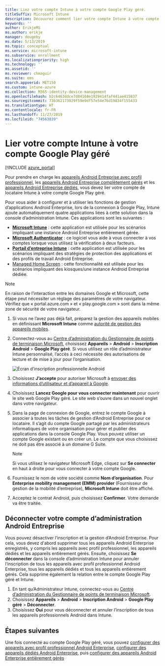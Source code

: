 ```yaml
---
title: Liez votre compte Intune à votre compte Google Play géré.
titleSuffix: Microsoft Intune
description: Découvrez comment lier votre compte Intune à votre compte Google Play géré.
keywords: ''
author: ErikjeMS
ms.author: erikje
manager: dougeby
ms.date: 5/13/2019
ms.topic: conceptual
ms.service: microsoft-intune
ms.subservice: enrollment
ms.localizationpriority: high
ms.technology: ''
ms.assetid: ''
ms.reviewer: chmaguir
ms.suite: ems
search.appverid: MET150
ms.custom: intune-azure
ms.collection: M365-identity-device-management
ms.openlocfilehash: b2c6463ddce7d04168e1929414faf441ae415837
ms.sourcegitcommit: 73b362173929f59e9df57e54e76d19834f155433
ms.translationtype: HT
ms.contentlocale: fr-FR
ms.lasthandoff: 11/27/2019
ms.locfileid: "74563839"
---
```

# <a name="connect-your-intune-account-to-your-managed-google-play-account"></a>Lier votre compte Intune à votre compte Google Play géré

[!INCLUDE [azure_portal](../includes/azure_portal.md)]

Pour prendre en charge les [appareils Android Entreprise avec profil professionnel](android-work-profile-enroll.md), les [appareils Android Entreprise complètement gérés](android-fully-managed-enroll.md) et les [appareils Android Entreprise dédiés](android-kiosk-enroll.md), vous devez lier votre compte de locataire Intune à votre compte Google Play géré.  

Pour vous aider à configurer et à utiliser les fonctions de gestion d’applications Android Enterprise, lors de la connexion à Google Play, Intune ajoute automatiquement quatre applications liées à cette solution dans la console d’administration Intune. Ces applications sont les suivantes :

- **[Microsoft Intune](https://play.google.com/store/apps/details?id=com.microsoft.intune)** : cette application est utilisée pour les scénarios impliquant une instance Android Entreprise entièrement gérée.
- **[Microsoft Authenticator](https://play.google.com/store/apps/details?id=com.azure.authenticator)** : ce logiciel vous aide à vous connecter à vos comptes lorsque vous utilisez la vérification à deux facteurs.
- **[Portail d’entreprise Intune](https://play.google.com/store/apps/details?id=com.microsoft.windowsintune.companyportal)** : cette application est utilisée pour les scénarios impliquant des stratégies de protection des applications et des profils de travail Android Entreprise.
- [Managed Home Screen](https://play.google.com/store/apps/details?id=com.microsoft.launcher.enterprise) : cette fonctionnalité est utilisée pour les scénarios impliquant des kiosques/une instance Android Entreprise dédiée.

> [!NOTE]
> En raison de l’interaction entre les domaines Google et Microsoft, cette étape peut nécessiter un réglage des paramètres de votre navigateur.  Vérifiez que « portal.azure.com » et « play.google.com » sont dans la même zone de sécurité de votre navigateur.

1. Si vous ne l’avez pas déjà fait, préparez la gestion des appareils mobiles en définissant **Microsoft Intune** comme [autorité de gestion des appareils mobiles](../fundamentals/mdm-authority-set.md).
2. Connectez-vous au [Centre d’administration du Gestionnaire de points de terminaison Microsoft](https://go.microsoft.com/fwlink/?linkid=2109431), choisissez **Appareils** > **Android** > **Inscription Android** > **Google Play géré**.  Si vous utilisez un rôle d’administrateur Intune personnalisé, l’accès à ceci nécessite des autorisations de lecture et de mise à jour pour l’organisation.
   
   ![Écran d’inscription professionnelle Android](./media/connect-intune-android-enterprise/android-work-bind.png)

3. Choisissez **J’accepte** pour autoriser Microsoft à [envoyer des informations d’utilisateur et d’appareil à Google](../protect/data-intune-sends-to-google.md). 
   
4. Choisissez **Lancez Google pour vous connecter maintenant** pour ouvrir le site web Google Play géré. Le site web s’ouvre dans un nouvel onglet dans votre navigateur.
  
5. Dans la page de connexion de Google, entrez le compte Google à associer à toutes les tâches de gestion d’Android Entreprise pour ce locataire. Il s’agit du compte Google partagé par les administrateurs informatiques de votre organisation pour gérer et publier des applications dans la console Google Play. Vous pouvez utiliser un compte Google existant ou en créer un. Le compte que vous choisissez ne doit pas être associé à un domaine G Suite.
    
    > [!Note]
    > Si vous utilisez le navigateur Microsoft Edge, cliquez sur **Se connecter** en haut à droite pour vous connecter à votre compte Google.

6. Fournissez le nom de votre société comme **Nom d’organisation**. Pour **Enterprise mobility management (EMM) provider** (Fournisseur de gestion de la mobilité d’entreprise), **Microsoft Intune** doit être affiché.

7. Acceptez le contrat Android, puis choisissez **Confirmer**. Votre demande va être traitée.

## <a name="disconnect-your-android-enterprise-administrative-account"></a>Déconnecter votre compte d’administration Android Entreprise

Vous pouvez désactiver l’inscription et la gestion d’Android Entreprise. Pour cela, vous devez d'abord supprimer tous les appareils Android Enterprise enregistrés, y compris les appareils avec profil professionnel, les appareils dédiés et les appareils entièrement gérés. Ensuite, choisissez **Se déconnecter** dans la console d’administration Intune pour annuler l’inscription de tous les appareils avec profil professionnel Android Enterprise, tous les appareils dédiés et tous les appareils entièrement gérés. Cela supprime également la relation entre le compte Google Play géré et Intune.

1. En tant qu’Administrateur Intune, connectez-vous au [Centre d’administration du Gestionnaire de points de terminaison Microsoft](https://go.microsoft.com/fwlink/?linkid=2109431).
2. Choisissez **Appareils** > **Android** > **Inscription Android** > **Google Play géré** > **Déconnecter**.
3. Choisissez **Oui** pour vous déconnecter et annuler l’inscription de tous les appareils professionnels Android dans Intune.

## <a name="next-steps"></a>Étapes suivantes

Une fois connecté au compte Google Play géré, vous pouvez [configurer des appareils avec profil professionnel Android Enterprise](android-work-profile-enroll.md), [configurer des appareils dédiés Android Enterprise](android-kiosk-enroll.md), puis [configurer des appareils Android Enterprise entièrement gérés](android-kiosk-enroll.md)
